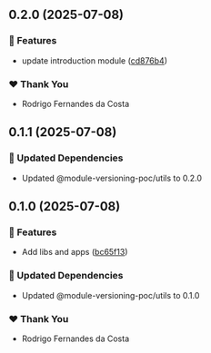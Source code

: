 ## 0.2.0 (2025-07-08)

### 🚀 Features

- update introduction module ([cd876b4](https://github.com/rcosta-daon/module-versioning-poc/commit/cd876b4))

### ❤️ Thank You

- Rodrigo Fernandes da Costa

## 0.1.1 (2025-07-08)

### 🧱 Updated Dependencies

- Updated @module-versioning-poc/utils to 0.2.0

## 0.1.0 (2025-07-08)

### 🚀 Features

- Add libs and apps ([bc65f13](https://github.com/rcosta-daon/module-versioning-poc/commit/bc65f13))

### 🧱 Updated Dependencies

- Updated @module-versioning-poc/utils to 0.1.0

### ❤️ Thank You

- Rodrigo Fernandes da Costa